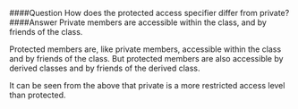 ####Question
How does the protected access specifier differ from private?
####Answer
Private members are accessible within the class, and by friends of the class.  

Protected members are, like private members, accessible within the class and by friends of the class. But protected members are also accessible by derived classes and by friends of the derived class.  

It can be seen from the above that private is a more restricted access level than protected.  
